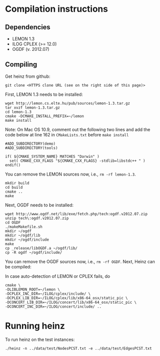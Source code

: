 Compilation instructions
========================

Dependencies
------------

* LEMON 1.3
* ILOG CPLEX (>= 12.0)
* OGDF (v. 2012.07)

Compiling
---------

Get heinz from github:

    git clone <HTTPS clone URL (see on the right side of this page)>


First, LEMON 1.3 needs to be installed:

    wget http://lemon.cs.elte.hu/pub/sources/lemon-1.3.tar.gz
    tar xvzf lemon-1.3.tar.gz
    cd lemon-1.3
    cmake -DCMAKE_INSTALL_PREFIX=~/lemon
    make install
    
Note: On Mac OS 10.9, comment out the following two lines and add the code below at line 162 in `CMakeLists.txt` before `make install`

    #ADD_SUBDIRECTORY(demo) 
    #ADD_SUBDIRECTORY(tools)
    
    if( ${CMAKE_SYSTEM_NAME} MATCHES "Darwin" )
      set( CMAKE_CXX_FLAGS "${CMAKE_CXX_FLAGS} -stdlib=libstdc++ " )
    endif()

You can remove the LEMON sources now, i.e., `rm -rf lemon-1.3`.

    mkdir build
    cd build
    cmake ..
    make
    
Next, OGDF needs to be installed:

    wget http://www.ogdf.net/lib/exe/fetch.php/tech:ogdf.v2012.07.zip
    unzip tech\:ogdf.v2012.07.zip
    cd OGDF
    ./makeMakefile.sh 
    mkdir ~/ogdf
    mkdir ~/ogdf/lib
    mkdir ~/ogdf/include
    make
    cp _release/libOGDF.a ~/ogdf/lib/
    cp -R ogdf ~/ogdf/include/
    
You can remove the OGDF sources now, i.e., `rm -rf OGDF`. Next, Heinz can be compiled:

In case auto-detection of LEMON or CPLEX fails, do

    cmake \
    -DLIBLEMON_ROOT=~/lemon \
    -DCPLEX_INC_DIR=~/ILOG/cplex/include/ \
    -DCPLEX_LIB_DIR=~/ILOG/cplex/lib/x86-64_osx/static_pic \
    -DCONCERT_LIB_DIR=~/ILOG/concert/lib/x86-64_osx/static_pic \
    -DCONCERT_INC_DIR=~/ILOG/concert/include/ ..

Running heinz
=============

To run heinz on the test instances:

    ./heinz -n ../data/test/NodesPCST.txt -e ../data/test/EdgesPCST.txt
